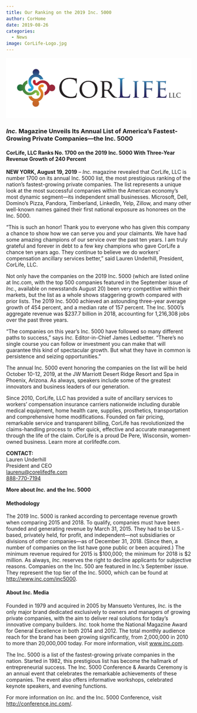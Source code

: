 ```yaml
---
title: Our Ranking on the 2019 Inc. 5000
author: CorHome
date: 2019-08-26
categories:
  - News
image: CorLife-Logo.jpg
---
```


![CorLife Logo](CorLife-Logo.jpg)

### _Inc._ Magazine Unveils Its Annual List of America’s Fastest-Growing Private Companies—the Inc. 5000

#### CorLife, LLC Ranks No. 1700 on the 2019 Inc. 5000 With Three-Year Revenue Growth of 240 Percent

<strong>NEW YORK, August 19, 2019</strong> – _Inc._ magazine revealed that CorLife, LLC is number 1700 on its annual Inc. 5000 list, the most prestigious ranking of the nation’s fastest-growing private companies. The list represents a unique look at the most successful companies within the American economy’s most dynamic segment—its independent small businesses. Microsoft, Dell, Domino’s Pizza, Pandora, Timberland, LinkedIn, Yelp, Zillow, and many other well-known names gained their first national exposure as honorees on the Inc. 5000.

“This is such an honor! Thank you to everyone who has given this company a chance to show how we can serve you and your claimants. We have had some amazing champions of our service over the past ten years. I am truly grateful and forever in debt to a few key champions who gave CorLife a chance ten years ago. They continue to believe we do workers’ compensation ancillary services better,” said Lauren Underhill, President, CorLife, LLC.

Not only have the companies on the 2019 Inc. 5000 (which are listed online at Inc.com, with the top 500 companies featured in the September issue of _Inc._, available on newsstands August 20) been very competitive within their markets, but the list as a whole shows staggering growth compared with prior lists. The 2019 Inc. 5000 achieved an astounding three-year average growth of 454 percent, and a median rate of 157 percent. The Inc. 5000’s aggregate revenue was $237.7 billion in 2018, accounting for 1,216,308 jobs over the past three years.

“The companies on this year’s Inc. 5000 have followed so many different paths to success,” says _Inc._ Editor-in-Chief James Ledbetter. “There’s no single course you can follow or investment you can make that will guarantee this kind of spectacular growth. But what they have in common is persistence and seizing opportunities.”

The annual Inc. 5000 event honoring the companies on the list will be held October 10-12, 2019, at the JW Marriott Desert Ridge Resort and Spa in Phoenix, Arizona. As always, speakers include some of the greatest innovators and business leaders of our generation.

Since 2010, CorLife, LLC has provided a suite of ancillary services to workers’ compensation insurance carriers nationwide including durable medical equipment, home health care, supplies, prosthetics, transportation and comprehensive home modifications. Founded on fair pricing, remarkable service and transparent billing, CorLife has revolutionized the claims-handling process to offer quick, effective and accurate management through the life of the claim. CorLife is a proud De Pere, Wisconsin, women-owned business. Learn more at corlifedfe.com.

<strong>CONTACT:</strong><br>
Lauren Underhill<br>
President and CEO<br>
<a href="mailto:laurenu@corelifedfe.com">laurenu@corelifedfe.com</a><br>
<a href="tel:888-770-7194">888-770-7194</a>

<strong>More about _Inc._ and the Inc. 5000</strong>

#### Methodology

The 2019 Inc. 5000 is ranked according to percentage revenue growth when comparing 2015 and 2018. To qualify, companies must have been founded and generating revenue by March 31, 2015. They had to be U.S.-based, privately held, for profit, and independent—not subsidiaries or divisions of other companies—as of December 31, 2018. (Since then, a number of companies on the list have gone public or been acquired.) The minimum revenue required for 2015 is $100,000; the minimum for 2018 is $2 million. As always, _Inc._ reserves the right to decline applicants for subjective reasons. Companies on the Inc. 500 are featured in Inc.’s September issue. They represent the top tier of the Inc. 5000, which can be found at <a href="http://www.inc.com/inc5000" target="_blank">http://www.inc.com/inc5000</a>.

#### About _Inc._ Media

Founded in 1979 and acquired in 2005 by Mansueto Ventures, _Inc._ is the only major brand dedicated exclusively to owners and managers of growing private companies, with the aim to deliver real solutions for today’s innovative company builders. _Inc._ took home the National Magazine Award for General Excellence in both 2014 and 2012. The total monthly audience reach for the brand has been growing significantly, from 2,000,000 in 2010 to more than 20,000,000 today. For more information, visit <a href="www.inc.com" target="_blank">www.inc.com</a>.

The Inc. 5000 is a list of the fastest-growing private companies in the nation. Started in 1982, this prestigious list has become the hallmark of entrepreneurial success. The Inc. 5000 Conference & Awards Ceremony is an annual event that celebrates the remarkable achievements of these companies. The event also offers informative workshops, celebrated keynote speakers, and evening functions.

For more information on _Inc._ and the Inc. 5000 Conference, visit <a href="http://conference.inc.com/" target="_blank">http://conference.inc.com/</a>.

